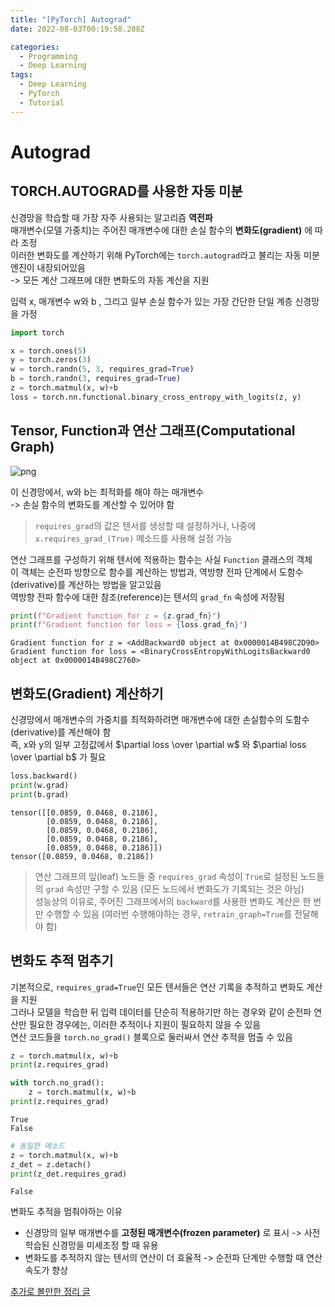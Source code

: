 ```yaml
---
title: "[PyTorch] Autograd"
date: 2022-08-03T00:19:58.208Z

categories:
  - Programming
  - Deep Learning
tags:
  - Deep Learning
  - PyTorch
  - Tutorial
---
```


# Autograd
## TORCH.AUTOGRAD를 사용한 자동 미분
신경망을 학습할 때 가장 자주 사용되는 알고리즘 **역전파**  
매개변수(모델 가중치)는 주어진 매개변수에 대한 손실 함수의 **변화도(gradient)** 에 따라 조정  
이러한 변화도를 계산하기 위해 PyTorch에는 `torch.autograd`라고 불리는 자동 미분 엔진이 내장되어있음  
-> 모든 계산 그래프에 대한 변화도의 자동 계산을 지원  

입력 x, 매개변수 w와 b , 그리고 일부 손실 함수가 있는 가장 간단한 단일 계층 신경망을 가정


```python
import torch

x = torch.ones(5)
y = torch.zeros(3)
w = torch.randn(5, 3, requires_grad=True)
b = torch.randn(3, requires_grad=True)
z = torch.matmul(x, w)+b
loss = torch.nn.functional.binary_cross_entropy_with_logits(z, y)
```

## Tensor, Function과 연산 그래프(Computational Graph)

![png](https://tutorials.pytorch.kr/_images/comp-graph.png)

이 신경망에서, w와 b는 최적화를 해야 하는 매개변수  
-> 손실 함수의 변화도를 계산할 수 있어야 함

> `requires_grad`의 값은 텐서를 생성할 때 설정하거나, 나중에 `x.requires_grad_(True)` 메소드를 사용해 설정 가능

연산 그래프를 구성하기 위해 텐서에 적용하는 함수는 사실 `Function` 클래스의 객체  
이 객체는 순전파 방향으로 함수를 계산하는 방법과, 역방향 전파 단계에서 도함수(derivative)를 계산하는 방법을 알고있음  
역방향 전파 함수에 대한 참조(reference)는 텐서의 `grad_fn` 속성에 저장됨


```python
print(f"Gradient function for z = {z.grad_fn}")
print(f"Gradient function for loss = {loss.grad_fn}")
```

    Gradient function for z = <AddBackward0 object at 0x0000014B498C2D90>
    Gradient function for loss = <BinaryCrossEntropyWithLogitsBackward0 object at 0x0000014B498C2760>
    

## 변화도(Gradient) 계산하기
신경망에서 매개변수의 가중치를 최적화하려면 매개변수에 대한 손실함수의 도함수(derivative)를 계산해야 함  
즉, x와 y의 일부 고정값에서 $\partial loss \over \partial w$ 와 $\partial loss \over \partial b$ 가 필요


```python
loss.backward()
print(w.grad)
print(b.grad)
```

    tensor([[0.0859, 0.0468, 0.2186],
            [0.0859, 0.0468, 0.2186],
            [0.0859, 0.0468, 0.2186],
            [0.0859, 0.0468, 0.2186],
            [0.0859, 0.0468, 0.2186]])
    tensor([0.0859, 0.0468, 0.2186])
    

> 연산 그래프의 잎(leaf) 노드들 중 `requires_grad` 속성이 `True`로 설정된 노드들의 `grad` 속성만 구할 수 있음 (모든 노드에서 변화도가 기록되는 것은 아님)  
> 성능상의 이유로, 주어진 그래프에서의 `backward`를 사용한 변화도 계산은 한 번만 수행할 수 있음 (여러번 수행해야하는 경우, `retrain_graph=True`를 전달해야 함)

## 변화도 추적 멈추기
기본적으로, `requires_grad=True`인 모든 텐서들은 연산 기록을 추적하고 변화도 계산을 지원  
그러나 모델을 학습한 뒤 입력 데이터를 단순히 적용하기만 하는 경우와 같이 순전파 연산만 필요한 경우에는, 이러한 추적이나 지원이 필요하지 않을 수 있음  
연산 코드들을 `torch.no_grad()` 블록으로 둘러싸서 연산 추적을 멈출 수 있음


```python
z = torch.matmul(x, w)+b
print(z.requires_grad)

with torch.no_grad():
    z = torch.matmul(x, w)+b
print(z.requires_grad)
```

    True
    False
    


```python
# 동일한 메소드
z = torch.matmul(x, w)+b
z_det = z.detach()
print(z_det.requires_grad)
```

    False
    

변화도 추적을 멈춰야하는 이유
- 신경망의 일부 매개변수를 **고정된 매개변수(frozen parameter)** 로 표시 -> 사전 학습된 신경망을 미세조정 할 때 유용
- 변화도를 추적하지 않는 텐서의 연산이 더 효율적 -> 순전파 단계만 수행할 때 연산 속도가 향상

[추가로 볼만한 정리 글](https://nuyhc.github.io/deep%20learning/02_Pytorch_Introduction_Variable/)
